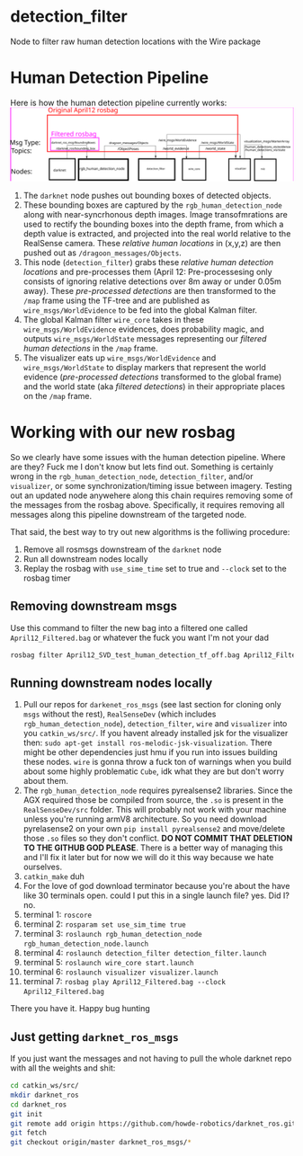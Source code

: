 # detection_filter
Node to filter raw human detection locations with the Wire package

# Human Detection Pipeline
Here is how the human detection pipeline currently works:
![Human Detection Pipeline](graphic.svg)

1. The `darknet` node pushes out bounding boxes of detected objects. 
1. These bounding boxes are captured by the `rgb_human_detection_node` along with near-syncrhonous depth images. Image transofmrations are used to rectify the bounding boxes into the depth frame, from which a depth value is extracted, and projected into the real world relative to the RealSense camera. These *relative human locations* in (x,y,z) are then pushed out as `/dragoon_messages/Objects`.
2. This node (`detection_filter`) grabs these *relative human detection locations* and pre-processes them (April 12: Pre-processesing only consists of ignoring relative detections over 8m away or under 0.05m away). These *pre-processed detections* are then transformed to the `/map` frame using the TF-tree and are published as `wire_msgs/WorldEvidence` to be fed into the global Kalman filter.
3. The global Kalman filter `wire_core` takes in these `wire_msgs/WorldEvidence` evidences, does probability magic, and outputs `wire_msgs/WorldState` messages representing our *filtered human detections* in the `/map` frame. 
4. The visualizer eats up `wire_msgs/WorldEvidence` and `wire_msgs/WorldState` to display markers that represent the world evidence (*pre-processed detections* transformed to the global frame) and the world state (aka *filtered detections*) in their appropriate places on the `/map` frame. 

# Working with our new rosbag
So we clearly have some issues with the human detection pipeline. Where are they? Fuck me I don't know but lets find out. Something is certainly wrong in the `rgb_human_detection_node`, `detection_filter`, and/or `visualizer`, or some synchronization/timing issue between imagery. Testing out an updated node anywehere along this chain requires removing some of the messages from the rosbag above. Specifically, it requires removing all messages along this pipeline downstream of the targeted node. 

That said, the best way to try out new algorithms is the folliwing procedure:

1. Remove all rosmsgs downstream of the `darknet` node
2. Run all downstream nodes locally
3. Replay the rosbag with `use_sime_time` set to true and `--clock` set to the rosbag timer

## Removing downstream msgs

Use this command to filter the new bag into a filtered one called `April12_Filtered.bag` or whatever the fuck you want I'm not your dad

```bash
rosbag filter April12_SVD_test_human_detection_tf_off.bag April12_Filtered.bag "topic!='/world_state' and topic!='/world_evidence' and topic!='/ObjectPoses'"
```

## Running downstream nodes locally
1. Pull our repos for `darkenet_ros_msgs` (see last section for cloning only `msgs` without the rest), `RealSenseDev` (which includes `rgb_human_detection_node`), `detection_filter`, `wire` and `visualizer` into you `catkin_ws/src/`. If you havent already installed jsk for the visualizer then: `sudo apt-get install ros-melodic-jsk-visualization`. There might be other dependencies just hmu if you run into issues building these nodes. `wire` is gonna throw a fuck ton of warnings when you build about some highly problematic `Cube`, idk what they are but don't worry about them.
2. The `rgb_human_detection_node` requires pyrealsense2 libraries. Since the AGX required those be compiled from source, the `.so` is present in the `RealSenseDev/src` folder. This will probably not work with your machine unless you're running armV8 architecture. So you need download pyrelasense2 on your own `pip install pyrealsense2` and move/delete those `.so` files so they don't conflict. **DO NOT COMMIT THAT DELETION TO THE GITHUB GOD PLEASE**. There is a better way of managing this and I'll fix it later but for now we will do it this way because we hate ourselves. 
3. `catkin_make` duh
4. For the love of god download terminator because you're about the have like 30 terminals open. could I put this in a single launch file? yes. Did I? no.
5. terminal 1: `roscore`
6. terminal 2: `rosparam set use_sim_time true`
7. terminal 3: `roslaunch rgb_human_detection_node rgb_human_detection_node.launch`
8. terminal 4: `roslaunch detection_filter detection_filter.launch`
9. terminal 5: `roslaunch wire_core start.launch`
10. terminal 6: `roslaunch visualizer visualizer.launch`
11. terminal 7: `rosbag play April12_Filtered.bag --clock April12_Filtered.bag`

There you have it. Happy bug hunting

## Just getting `darknet_ros_msgs`
If you just want the messages and not having to pull the whole darknet repo with all the weights and shit:

```bash
cd catkin_ws/src/
mkdir darknet_ros
cd darknet_ros
git init
git remote add origin https://github.com/howde-robotics/darknet_ros.git
git fetch
git checkout origin/master darknet_ros_msgs/*
```

